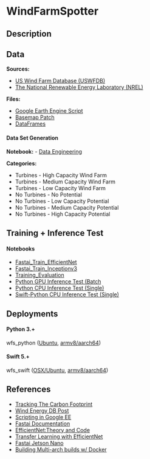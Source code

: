 # WindFarmSpotter

## Description 



## Data

**Sources:** 
- [US Wind Farm Database (USWFDB)]() 
- [The National Renewable Energy Laboratory (NREL)]() 

**Files:**
- [Google Earth Engine Script]() 
- [Basemap Patch]()
- [DataFrames]() 


#### Data Set Generation 
**Notebook:** - [Data Engineering]() 

**Categories:** 
- Turbines - High Capacity Wind Farm 
- Turbines - Medium Capacity Wind Farm
- Turbines - Low Capacity Wind Farm 
- No Turbines - No Potential 
- No Turbines - Low Capacity Potential 
- No Turbines - Medium Capacity Potential 
- No Turbines - High Capacity Potential 

## Training + Inference Test 

#### Notebooks 
- [Fastai_Train_EfficientNet]()
- [Fastai_Train_Inceptionv3]()
- [Training_Evaluation]() 
- [Python GPU Inference Test (Batch]()
- [Python CPU Inference Test (Single)]() 
- [Swift-Python CPU Inference Test (Single)]()

## Deployments 

#### Python 3.+
wfs_python ([Ubuntu](), [armv8/aarch64]())

#### Swift 5.+
wfs_swift ([OSX/Ubuntu](), [armv8/aarch64]())


## References 
- [Tracking The Carbon Footprint]() 
- [Wind Energy DB Post]() 
- [Scripting in Google EE]()
- [Fastai Documentation]() 
- [EfficientNet:Theory and Code]() 
- [Transfer Learning with EfficientNet]() 
- [Fastai Jetson Nano]()
- [Building Multi-arch builds w/ Docker]()

